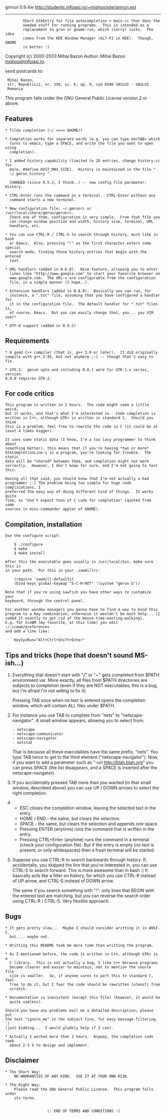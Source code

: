 gmrun 0.9.4w                  http://students.infoiasi.ro/~mishoo/site/gmrun.epl
------------                ---------------------------------------------------

            Short GtkEntry for file autocompletion + main.cc that does the
            needed stuff for running programs.  This is intended as a
            replacement to grun or gnome-run, which (sorry) sucks.  The idea
            comes from the KDE Window Manager (ALT-F2 in KDE).  Though, GNOME
            is better :)


Copyright (c) 2000-2003 Mihai Bazon
Author: Mihai Bazon <mishoo@infoiasi.ro>.

send postcards to:

     Mihai Bazon,
     str. Republicii, nr. 350, sc. E, ap. 9, cod 6500 VASLUI - VASLUI
     Romania

This program falls under the GNU General Public License version 2 or above.


Features
---------

    * Tilda completion (~/ <==> $HOME/)

    * Completion works for separate words (e.g. you can type em<TAB> which
      turns to emacs, type a SPACE, and write the file you want to open using
      completion).

    * I added history capability (limited to 20 entries, change history.cc for
      more, #define HIST_MAX_SIZE).  History is maintained in the file "
      ~/.gmrun_history ".

      CHANGED (since 0.5.3, I think..) -- new config file parameter: History.
    
    * CTRL-Enter runs the command in a terminal.  CTRL-Enter without any
      command starts a new terminal.

    * New configuration file: ~/.gmrunrc or /usr/local/share/gmrun/gmrunrc.
      Check one of them, configuration is very simple.  From that file you
      can change window position and width, history size, terminal, URL
      handlers, etc.

    * You can use CTRL-R / CTRL-S to search through history, much like in bash
      or Emacs.  Also, pressing "!" as the first character enters some special
      search mode, finding those history entries that begin with the entered
      text.

    * URL handlers (added in 0.6.0).  Nice feature, allowing you to enter
      lines like "http://www.google.com" to start your favorite browser on
      www.google.com.  The URL-s are configurable from the configuration
      file, in a simple manner (I hope..).

    * Extension handlers (added in 0.8.0).  Basically you can run, for
      instance, a ".txt" file, assuming that you have configured a handler for
      it in the configuration file.  The default handler for ".txt" files is,
      of course, Emacs.  But you can easily change that, you... you VIM user!

    * UTF-8 support (added in 0.9.2)

Requirements
-------------

    * A good C++ compiler (that is, g++ 3.0 or later).  It did originally
    compile with g++ 2.95, but not anymore ;-] -- though that's easy to fix.

    * GTK-2.  gmrun upto and including 0.8.1 were for GTK-1.x series, version
    0.9.0 requires GTK-2.


For code critics
-----------------

    This program is written in 2 hours.  The code might seem a little weird,
    but it works, and that's what I'm interested in.  Code completion is
    written in C++, although GTK+ is written in standard C.  Should you think
    this is a problem, feel free to rewrite the code in C (it could be at
    least 4 times bigger).

    It uses some static data (I know, I'm a too lasy programmer to think about
    something better); this means that if you're having *two or more*
    GtkCompletionLine-s in a program, you're looking for trouble.  The static
    data will be *shared* between them, and completion might not work
    correctly.  However, I don't know for sure, and I'm not going to test
    this.

    Having all that said, you should know that I'm not actually a bad
    programmer ;-] The problem being too simple for huge code complications, I
    preferred the easy way of doing different kind of things.  It works quite
    fine, so "don't expect tons of C code for completion" (quoted from some
    sources in mini-commander applet of GNOME).


Compilation, installation
--------------------------

    Use the configure script:

        $ ./configure
        $ make
        $ make install

    After this the executable goes usually in /usr/local/bin, make sure this is
    in your path.  Put this in your .sawmillrc:

        (require 'sawmill-defaults)
        (bind-keys global-keymap "S-C-M-RET" '(system "gmrun &"))

    Note that if you're using sawfish you have other ways to customize your
    keyboard, through the control panel.

    For another window managers you gonna have to find a way to bind this
    program to a key combination; otherwise it wouldn't be much help... (I
    coded it exactly to get rid of the mouse-time-wasting-walking).
    E.g. for IceWM (my favorite, at this time) you edit ~/.icewm/preferences
    and add a line like:

        KeySysRun="Alt+Ctrl+Shift+Enter"


Tips and tricks (hope that doesn't sound MS-ish...)
----------------------------------------------------

1. Everything that doesn't start with "/" or "~" gets completed from $PATH
   environment var.  More exactly, all files from $PATH directories are
   subjects to completion (even if they are NOT executables; this is a
   bug, but I'm afraid I'm not willing to fix it).

   Pressing TAB once when no text is entered opens the completion window,
   which will contain ALL files under $PATH.

2. For instance you use TAB to complete from "nets" to "netscape-navigator".
   A small window appears, allowing you to select from:

       - netscape
       - netscape-communicator
       - netscape-navigator
       - netstat

   That is because all these executables have the same prefix, "nets".  You
   type TAB twice to get to the third element ("netscape-navigator").  Now,
   if you want to add a parameter such as "-url http://blah.blah.org" you
   can press SPACE (the list disappears, and a SPACE is inserted after the
   netscape-navigator).

3. If you accidentally pressed TAB more than you wanted (in that small
   window, described above) you can use UP / DOWN arrows to select the right
   completion.

4. - ESC closes the completion window, leaving the selected text in the entry.
   - HOME / END - the same, but clears the selection.
   - SPACE - the same, but clears the selection and appends one space.
   - Pressing ENTER (anytime) runs the command that is written in the entry.
   - Pressing CTRL+Enter (anytime) runs the command in a terminal (check your
     configuration file).  But if the entry is empty (no text is present, or
     only whitespaces) then a fresh terminal will be started.

5. Suppose you use CTRL-R to search backwards through history.  If,
   accidentally, you skipped the line that you're interested in, you can use
   CTRL-S to search forward.  This is more awesome than in bash :)  It
   basically acts like a filter on history, for which you use CTRL-R instead
   of UP arrow, and CTRL-S instead of DOWN arrow.

   The same if you search something with "!": only lines that BEGIN with the
   entered text are matching, but you can reverse the search order using
   CTRL-R / CTRL-S.  Very flexible approach.


Bugs
-----

    * It gets pretty slow...  Maybe I should consider writting it in ANSI-C,
      but.... maybe not.

    * Writting this README took me more time than writting the program.

    * As I mentioned before, the code is written in C++, although GTK+ is a
      C library.  This is not actually a bug; I like C++ because programs
      become clearer and easier to maintain, not to mention the source file
      size is smaller.  So, if anyone cares to port this to standard C, feel
      free to do it, but I fear the code should be rewritten (almost) from
      scratch.

    * Documentation is inexistent (except this file) (however, it would be
      quite useless).

    Should you have any problems mail me a detailed description; please put
    the text "ignore_me" in the subject line, for easy message filtering. :)
    (just kidding...  I would gladely help if I can).

    * Actually I worked more than 2 hours.  Anyway, the completion code took
      about 2-3 h to design and implement.


Disclaimer
-----------

    * The Short Way:
        NO WARRANTIES OF ANY KIND.  USE IT AT YOUR OWN RISK.

    * The Right Way:
        Please read the GNU General Public License.  This program falls under
        its terms.


                       (: END OF TERMS AND CONDITIONS :)
